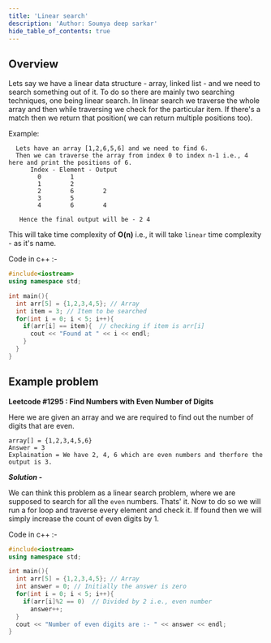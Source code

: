 ```yaml
---
title: 'Linear search'
description: 'Author: Soumya deep sarkar'
hide_table_of_contents: true
---
```


<TutorialAuthors names="@siddoinghisjob"/>

## Overview

Lets say we have a linear data structure - array, linked list - and we need to search something out of it. To do so there are mainly two searching techniques, one being linear search. In linear search we traverse the whole array and then while traversing we check for the particular item. If there's a match then we return that position( we can return multiple positions too).

Example:
``` 
  Lets have an array [1,2,6,5,6] and we need to find 6. 
  Then we can traverse the array from index 0 to index n-1 i.e., 4 here and print the positions of 6. 
      Index - Element - Output
        0        1           
        1        2
        2        6        2
        3        5          
        4        6        4
        
   Hence the final output will be - 2 4
```

This will take time complexity of **O(n)** i.e., it will take `linear` time complexity - as it's name.

Code in c++ :-
```cpp
#include<iostream>
using namespace std;

int main(){
  int arr[5] = {1,2,3,4,5}; // Array
  int item = 3; // Item to be searched 
  for(int i = 0; i < 5; i++){
    if(arr[i] == item){  // checking if item is arr[i]
      cout << "Found at " << i << endl;
    }
  }
} 
```
## Example problem

**Leetcode #1295 : Find Numbers with Even Number of Digits**

Here we are given an array and we are required to find out the number of digits that are even.
```
array[] = {1,2,3,4,5,6}
Answer = 3
Explaination = We have 2, 4, 6 which are even numbers and therfore the output is 3.
```


***Solution -***


We can think this problem as a linear search problem, where we are supposed to search for all the `even` numbers. Thats' it. Now to do so we will run a for loop
and traverse every element and check it. If found then we will simply increase the count of even digits by 1.

Code in c++ :-
```cpp
#include<iostream>
using namespace std;

int main(){
  int arr[5] = {1,2,3,4,5}; // Array
  int answer = 0; // Initially the answer is zero
  for(int i = 0; i < 5; i++){
    if(arr[i]%2 == 0)  // Divided by 2 i.e., even number
      answer++;
  }
  cout << "Number of even digits are :- " << answer << endl;
} 
```
